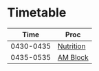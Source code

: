 # Timetable

| Time       | Proc                                    |
|------------|-----------------------------------------|
| 0430-0435 | [Nutrition](./_NUTRITION_.md)            |
| 0435-0535 | [AM Block](./_S&C_.md)                  |
